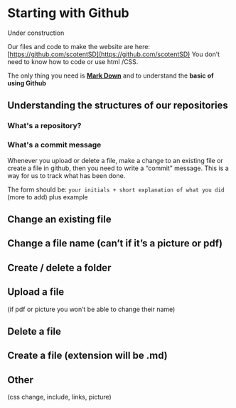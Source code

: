 # Starting with Github

<div><span class="lou-y" >Under construction</span></div>

Our files and code to make the website are here: [https://github.com/scotentSD](https://github.com/scotentSD)
You don’t need to know how to code or use html /CSS.

The only thing you need is [**Mark Down**](https://github.com/adam-p/markdown-here/wiki/Markdown-Cheatsheet) and to understand the **basic of using Github**

## Understanding the structures of our repositories
### What's a repository?
### What's a commit message
Whenever you upload or delete a file,  make a change to an existing file or create a file in github, then you need to write a “commit” message.  This is a way for us to track what has been done. 

The form should be: `your initials + short explanation of what you did`
(more to add)
plus example

## Change an existing file
## Change a file name (can’t if it’s a picture or pdf)
## Create / delete a folder
## Upload a file 
(if pdf or picture you won’t be able to change their name)
## Delete a file
## Create a file (extension will be .md)


## Other

(css change, include, links, picture)

